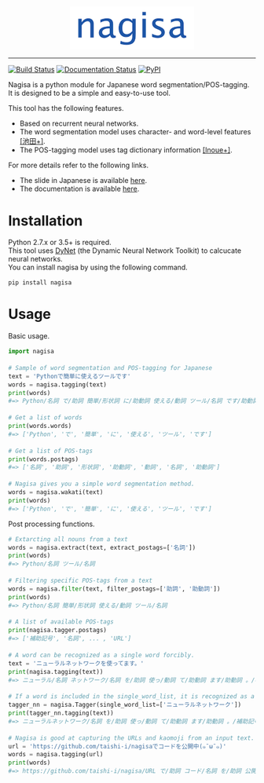 <p align="center"><img width="50%" src="/nagisa/data/nagisa_image.jpg"/></p>

--------------------------------------------------------------------------------

[![Build Status](https://travis-ci.org/taishi-i/nagisa.svg?branch=master)](https://travis-ci.org/taishi-i/nagisa)
[![Documentation Status](https://readthedocs.org/projects/nagisa/badge/?version=latest)](https://nagisa.readthedocs.io/en/latest/?badge=latest)
[![PyPI](https://img.shields.io/pypi/v/nagisa.svg)](https://pypi.python.org/pypi/nagisa)

Nagisa is a python module for Japanese word segmentation/POS-tagging.  
It is designed to be a simple and easy-to-use tool.  

This tool has the following features.
- Based on recurrent neural networks. 
- The word segmentation model uses character- and word-level features [[池田+]](http://www.anlp.jp/proceedings/annual_meeting/2017/pdf_dir/B6-2.pdf).
- The POS-tagging model uses tag dictionary information [[Inoue+]](http://www.aclweb.org/anthology/K17-1042).

For more details refer to the following links.
- The slide in Japanese is available [here](https://drive.google.com/open?id=1AzR5wh5502u_OI_Jxwsq24t-er_rnJBP).
- The documentation is available [here](https://nagisa.readthedocs.io/en/latest/?badge=latest).

Installation
=============

Python 2.7.x or 3.5+ is required.  
This tool uses [DyNet](https://github.com/clab/dynet) (the Dynamic Neural Network Toolkit) to calcucate neural networks.  
You can install nagisa by using the following command.
```bash
pip install nagisa
```

Usage
======
Basic usage.
```python
import nagisa

# Sample of word segmentation and POS-tagging for Japanese
text = 'Pythonで簡単に使えるツールです'
words = nagisa.tagging(text)
print(words) 
#=> Python/名詞 で/助詞 簡単/形状詞 に/助動詞 使える/動詞 ツール/名詞 です/助動詞

# Get a list of words
print(words.words) 
#=> ['Python', 'で', '簡単', 'に', '使える', 'ツール', 'です']

# Get a list of POS-tags
print(words.postags) 
#=> ['名詞', '助詞', '形状詞', '助動詞', '動詞', '名詞', '助動詞']

# Nagisa gives you a simple word segmentation method.
words = nagisa.wakati(text)
print(words) 
#=> ['Python', 'で', '簡単', 'に', '使える', 'ツール', 'です']
```


Post processing functions.
```python
# Extarcting all nouns from a text 
words = nagisa.extract(text, extract_postags=['名詞']) 
print(words)   
#=> Python/名詞 ツール/名詞    
   
# Filtering specific POS-tags from a text  
words = nagisa.filter(text, filter_postags=['助詞', '助動詞']) 
print(words)   
#=> Python/名詞 簡単/形状詞 使える/動詞 ツール/名詞    
   
# A list of available POS-tags 
print(nagisa.tagger.postags)   
#=> ['補助記号', '名詞', ... , 'URL']

# A word can be recognized as a single word forcibly.   
text = 'ニューラルネットワークを使ってます。'  
print(nagisa.tagging(text))    
#=> ニューラル/名詞 ネットワーク/名詞 を/助詞 使っ/動詞 て/助動詞 ます/助動詞 。/補助記号  

# If a word is included in the single_word_list, it is recognized as a single word.    
tagger_nn = nagisa.Tagger(single_word_list=['ニューラルネットワーク']) 
print(tagger_nn.tagging(text))     
#=> ニューラルネットワーク/名詞 を/助詞 使っ/動詞 て/助動詞 ます/助動詞 。/補助記号

# Nagisa is good at capturing the URLs and kaomoji from an input text.
url = 'https://github.com/taishi-i/nagisaでコードを公開中(๑¯ω¯๑)'   
words = nagisa.tagging(url)
print(words)   
#=> https://github.com/taishi-i/nagisa/URL で/助詞 コード/名詞 を/助詞 公開/名詞 中/接尾辞 (๑　̄ω　̄๑)/補助記号
```
